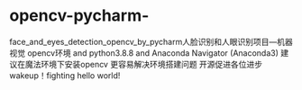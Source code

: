 # opencv-pycharm-
face_and_eyes_detection_opencv_by_pycharm人脸识别和人眼识别项目—机器视觉
opencv环境 and python3.8.8 and Anaconda Navigator (Anaconda3)
建议在魔法环境下安装opencv 更容易解决环境搭建问题
开源促进各位进步 wakeup！fighting
hello world!
